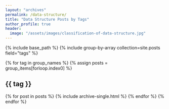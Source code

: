 ```yaml
---
layout: "archives"
permalink: /data-structure/
title: "Data Structure Posts by Tags"
author_profile: true
header:
  image: "/assets/images/classification-of-data-structure.jpg"
---
```


{% include base_path %}
{% include group-by-array collection=site.posts field="tags" %}

{% for tag in group_names %}
  {% assign posts = group_items[forloop.index0] %}
  <h2 id="{{ tag | slugify }}" class="archive__subtitle">{{ tag }}</h2>
  {% for post in posts %}
    {% include archive-single.html %}
  {% endfor %}
{% endfor %}
